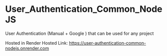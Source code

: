 # User_Authentication_Common_NodeJS
User Authentication (Manual + Google ) that can be used for any project

Hosted in Render
Hosted Link: https://user-authentication-common-nodejs.onrender.com
